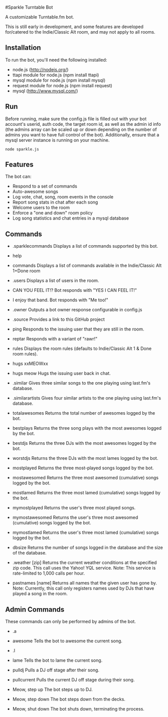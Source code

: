 #Sparkle Turntable Bot

A customizable Turntable.fm bot.

This is still early in development, and some features are developed for/catered to the Indie/Classic Alt room, and may not apply to all rooms.

## Installation

To run the bot, you'll need the following installed:

* node.js (http://nodejs.org/)
* ttapi module for node.js (npm install ttapi)
* mysql module for node.js (npm install mysql)
* request module for node.js (npm install request)
* mysql (http://www.mysql.com/)

## Run

Before running, make sure the config.js file is filled out with your bot account's userid, auth code, the target room id, as well as the admin id info (the admins array can be scaled up or down depending on the number of admins you want to have full control of the bot). Additionally, ensure that a mysql server instance is running on your machine.

	node sparkle.js

## Features

The bot can: 

* Respond to a set of commands
* Auto-awesome songs
* Log vote, chat, song, room events in the console
* Report song stats in chat after each song
* Welcome users to the room
* Enforce a "one and down" room policy
* Log song statistics and chat entries in a mysql database

## Commands

* .sparklecommands
	Displays a list of commands supported by this bot.

* help
* commands
	Displays a list of commands available in the Indie/Classic Alt 1+Done room
	

* .users
	Displays a list of users in the room.

* CAN YOU FEEL IT!?
	Bot responds with "YES I CAN FEEL IT!"

* I enjoy that band.
	Bot responds with "Me too!"

* .owner
	Outputs a bot owner response configurable in config.js

* .source
	Provides a link to this GitHub project

* ping
	Responds to the issuing user that they are still in the room.

* reptar
	Responds with a variant of "rawr!"

* rules
	Displays the room rules (defaults to Indie/Classic Alt 1 & Done room rules).

* hugs xxMEOWxx
* hugs meow
	Hugs the issuing user back in chat.

* .similar
	Gives three similar songs to the one playing using last.fm's database.

* .similarartists
	Gives four similar artists to the one playing using last.fm's database.

* totalawesomes
	Returns the total number of awesomes logged by the bot.

* bestplays
	Returns the three song plays with the most awesomes logged by the bot.

* bestdjs
	Returns the three DJs with the most awesomes logged by the bot.

* worstdjs
	Returns the three DJs with the most lames logged by the bot.

* mostplayed
	Returns the three most-played songs logged by the bot.

* mostawesomed
	Returns the three most awesomed (cumulative) songs logged by the bot.

* mostlamed
	Returns the three most lamed (cumulative) songs logged by the bot.

* mymostplayed
	Returns the user's three most played songs.

* mymostawesomed
	Returns the user's three most awesomed (cumulative) songs logged by the bot.

* mymostlamed
	Returns the user's three most lamed (cumulative) songs logged by the bot.

* dbsize
	Returns the number of songs logged in the database and the size of the database.

* .weather [zip]
	Returns the current weather conditions at the specified zip code. This call uses the Yahoo! YQL service.
	Note: This service is rate-limited to 1,000 calls per hour.

* pastnames [name]
	Returns all names that the given user has gone by.
	Note: Currently, this call only registers names used by DJs that have played a song in the room.

## Admin Commands

These commands can only be performed by admins of the bot.

* .a
* awesome
	Tells the bot to awesome the current song.

* .l
* lame
	Tells the bot to lame the current song.

* pulldj
	Pulls a DJ off stage after their song.

* pullcurrent
	Pulls the current DJ off stage during their song.

* Meow, step up
	The bot steps up to DJ.

* Meow, step down
	The bot steps down from the decks.

* Meow, shut down
	The bot shuts down, terminating the process.